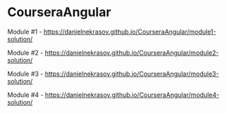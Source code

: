 # CourseraAngular
Module #1 - https://danielnekrasov.github.io/CourseraAngular/module1-solution/

Module #2 - https://danielnekrasov.github.io/CourseraAngular/module2-solution/

Module #3 - https://danielnekrasov.github.io/CourseraAngular/module3-solution/

Module #4 - https://danielnekrasov.github.io/CourseraAngular/module4-solution/
